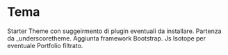 # Tema
Starter Theme con suggeirmento di plugin eventuali da installare.
Partenza da _underscoretheme.
Aggiunta framework Bootstrap.
Js Isotope per eventuale Portfolio filtrato.
